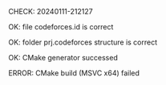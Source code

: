 CHECK: 20240111-212127
OK: file codeforces.id is correct
OK: folder prj.codeforces structure is correct
OK: CMake generator successed
ERROR: CMake build (MSVC x64) failed
